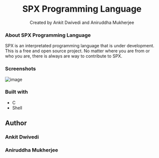<h1 align="center">SPX Programming Language</h1>
<p align="center">
      Created by Ankit Dwivedi and Aniruddha Mukherjee
</p>

### About SPX Programming Language

SPX is an interpretated programming language that is under development. This is a free and open source project. No matter where you are from or who you are, there is always are way to contribute to SPX.


### Screenshots

![image](https://user-images.githubusercontent.com/65527745/211745417-2c0e09fe-dab7-4c35-b16d-abfbf6b4aaa7.png)


### Built with

- C
- Shell

## Author
### Ankit Dwivedi
### Aniruddha Mukherjee
